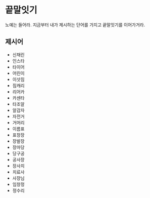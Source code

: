 # 끝말잇기
노예는 들어라. 지금부터 내가 제시하는 단어를 가지고 끝말잇기를 이어가거라.

## 제시어

- 신채린
- 인스타
- 타이어
- 어린이
- 이삿짐
- 짐캐리
- 리어카
- 카센타
- 타조알
- 알감자
- 자전거
- 거머리
- 이름표
- 표창장
- 장발장
- 장마당
- 당구공
- 공사장
- 장사치
- 치료사
- 사장님
- 임창정
- 정수리